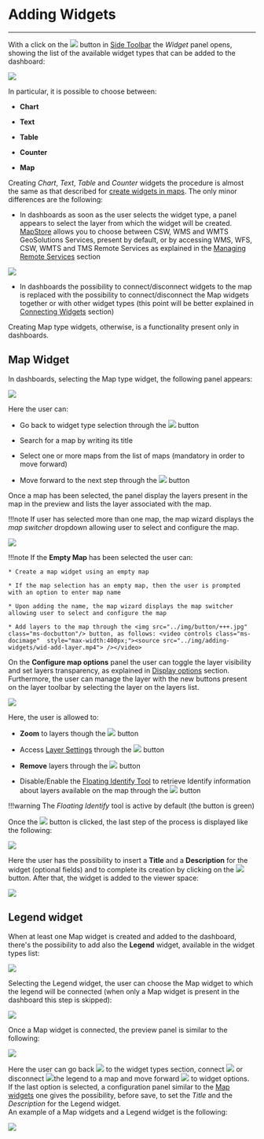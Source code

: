 # Adding Widgets

****************

With a click on the <img src="../img/button/++++.jpg" class="ms-docbutton"/> button in [Side Toolbar](exploring-dashboards.md#side-toolbar) the *Widget* panel opens, showing the list of the available widget types that can be added to the dashboard:

<img src="../img/adding-widgets/widgets-panel.jpg" class="ms-docimage"  style="max-width:400px;"/>

In particular, it is possible to choose between:

* **Chart**

* **Text**

* **Table**

* **Counter**

* **Map**

Creating *Chart*, *Text*, *Table* and *Counter* widgets the procedure is almost the same as that described for [create widgets in maps](widgets.md#widgets). The only minor differences are the following:

* In dashboards as soon as the user selects the widget type, a panel appears to select the layer from which the widget will be created. [MapStore](https://mapstore.geosolutionsgroup.com/mapstore/#/) allows you to choose between CSW, WMS and WMTS GeoSolutions Services, present by default, or by accessing WMS, WFS, CSW, WMTS and TMS Remote Services as explained in the [Managing Remote Services](catalog.md#managing-remote-services) section

<img src="../img/adding-widgets/default-services.jpg" class="ms-docimage"  style="max-width:400px;"/>

* In dashboards the possibility to connect/disconnect widgets to the map is replaced with the possibility to connect/disconnect the Map widgets together or with other widget types (this point will be better explained in [Connecting Widgets](connecting-widgets.md#connecting-widgets) section)

Creating Map type widgets, otherwise, is a functionality present only in dashboards.

## Map Widget

In dashboards, selecting the Map type widget, the following panel appears:

<img src="../img/adding-widgets/wid-select-map.jpg" class="ms-docimage"  style="max-width:400px;"/>

Here the user can:

* Go back to widget type selection through the <img src="../img/button/back.jpg" class="ms-docbutton"/> button

* Search for a map by writing its title

* Select one or more maps from the list of maps (mandatory in order to move forward)

* Move forward to the next step through the <img src="../img/button/next.jpg" class="ms-docbutton"/> button

Once a map has been selected, the panel display the layers present in the map in the preview and lists the layer associated with the map.

!!!note
    If user has selected more than one map, the map wizard displays the *map switcher* dropdown allowing user to select and configure the map.

<img src="../img/adding-widgets/wid-layers-list.jpg" class="ms-docimage"  style="max-width:400px;"/>

!!!note
    If the **Empty Map** has been selected the user can:

    * Create a map widget using an empty map

    * If the map selection has an empty map, then the user is prompted with an option to enter map name

    * Upon adding the name, the map wizard displays the map switcher allowing user to select and configure the map

    * Add layers to the map through the <img src="../img/button/+++.jpg" class="ms-docbutton"/> button, as follows: <video controls class="ms-docimage"  style="max-width:400px;"><source src="../img/adding-widgets/wid-add-layer.mp4"> /></video>

On the **Configure map options** panel the user can toggle the layer visibility and set layers transparency, as explained in [Display options](toc.md#display-options-in-panel) section. Furthermore, the user can manage the layer with the new buttons present on the layer toolbar by selecting the layer on the layers list.

<img src="../img/adding-widgets/wid-layers-new-buttons.jpg" class="ms-docimage"  style="max-width:400px;"/>

Here, the user is allowed to:

* **Zoom** to layers though the <img src="../img/button/zoom-layer.jpg" class="ms-docbutton"/> button

* Access [Layer Settings](layer-settings.md#layer-settings) through the <img src="../img/button/properties.jpg" class="ms-docbutton"/> button

* **Remove** layers through the <img src="../img/button/delete.jpg" class="ms-docbutton"/> button

* Disable/Enable the [Floating Identify Tool](navigation-toolbar.md#floating-identify-tool) to retrieve Identify information about layers available on the map through the <img src="../img/button/identify_green_burron.jpg" class="ms-docbutton"/> button

!!!warning
    The *Floating Identify* tool is active by default (the button is green)

Once the <img src="../img/button/next.jpg" class="ms-docbutton"/> button is clicked, the last step of the process is displayed like the following:

<img src="../img/adding-widgets/map-wid-info.jpg" class="ms-docimage" style="max-width:400px;"/>

Here the user has the possibility to insert a **Title** and a **Description** for the widget (optional fields) and to complete its creation by clicking on the <img src="../img/button/save-icon.jpg" class="ms-docbutton"/> button. After that, the widget is added to the viewer space:

<img src="../img/adding-widgets/viewer-map.jpg" class="ms-docimage" style="max-width:600px;"/>

## Legend widget

When at least one Map widget is created and added to the dashboard, there's the possibility to add also the **Legend** widget, available in the widget types list:

<img src="../img/adding-widgets/list-legend.jpg" class="ms-docimage" style="max-width:400px;"/>

Selecting the Legend widget, the user can choose the Map widget to which the legend will be connected (when only a Map widget is present in the dashboard this step is skipped):

<img src="../img/adding-widgets/select-map-connection.jpg" class="ms-docimage" style="max-width:600px;"/>

Once a Map widget is connected, the preview panel is similar to the following:

<img src="../img/adding-widgets/legend-preview.jpg" class="ms-docimage" style="max-width:400px;"/>

Here the user can go back <img src="../img/button/back.jpg" class="ms-docbutton"/> to the widget types section, connect <img src="../img/button/connect-widget.jpg" class="ms-docbutton"/> or disconnect <img src="../img/button/connection-icon.jpg" class="ms-docbutton"/>the legend to a map and move forward <img src="../img/button/next.jpg" class="ms-docbutton"/> to widget options. <br>
If the last option is selected, a configuration panel similar to the [Map widgets](#map-widget) one gives the possibility, before save, to set the *Title* and the *Description* for the Legend widget. <br>
An example of a Map widgets and a Legend widget is the following:

<img src="../img/adding-widgets/legend-ex.jpg" class="ms-docimage"/>
